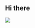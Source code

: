 ## Hi there 

![](https://media3.giphy.com/media/c76IJLufpNwSULPk77/giphy.webp?cid=82a1493bu1a1greeee45a2c63agkyy8318ql609v11jm1xji&ep=v1_gifs_trending&rid=giphy.webp&ct=g)

<!--
**bernardicarol/bernardicarol** is a ✨ _special_ ✨ repository because its `README.md` (this file) appears on your GitHub profile.

Here are some ideas to get you started:

- 🔭 I’m currently working on ...
- 🌱 I’m currently learning ...
- 👯 I’m looking to collaborate on ...
- 🤔 I’m looking for help with ...
- 💬 Ask me about ...
- 📫 How to reach me: ...
- 😄 Pronouns: ...
- ⚡ Fun fact: ...
-->
